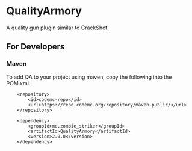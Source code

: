 # QualityArmory
A quality gun plugin similar to CrackShot.

## For Developers
### Maven
To add QA to your project using maven, copy the following into the POM.xml.

        <repository>
            <id>codemc-repo</id>
            <url>https://repo.codemc.org/repository/maven-public/</url>
        </repository>

        <dependency>
            <groupId>me.zombie_striker</groupId>
            <artifactId>QualityArmory</artifactId>
            <version>2.0.0</version>
        </dependency>